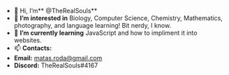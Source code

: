 - 👋 Hi, I’m** @TheRealSouls**
- 👀 **I’m interested in** Biology, Computer Science, Chemistry, Mathematics, photography, and language learning! Bit nerdy, I know.
- 🌱 **I’m currently learning** JavaScript and how to impliment it into websites.
-  📫 **Contacts:**
- **Email:** matas.roda@gmail.com
- **Discord:** TheRealSouls#4167
